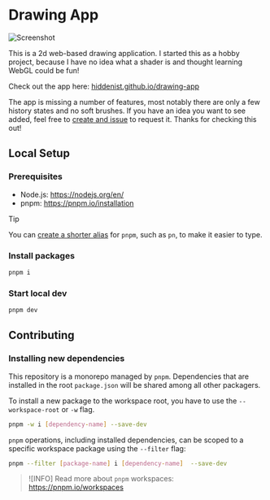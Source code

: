 # Drawing App

![Screenshot](https://github.com/hiddenist/drawing-app/assets/563879/2bd5299e-c7db-4a15-b5b4-86e613782f79)

This is a 2d web-based drawing application. I started this as a hobby project, because I have no idea what a shader is and thought learning WebGL could be fun!

Check out the app here: [hiddenist.github.io/drawing-app](https://hiddenist.github.io/drawing-app/)

The app is missing a number of features, most notably there are only a few history states and no soft brushes. If you have an idea you want to see added, feel free to [create and issue](https://github.com/hiddenist/drawing-app/issues/new) to request it. Thanks for checking this out!

## Local Setup

### Prerequisites

- Node.js: https://nodejs.org/en/
- pnpm: https://pnpm.io/installation

> [!TIP]
> You can [create a shorter alias](https://pnpm.io/installation#using-a-shorter-alias) for `pnpm`, such as `pn`, to make it easier to type.

### Install packages

```sh
pnpm i
```

### Start local dev

```sh
pnpm dev
```

## Contributing

### Installing new dependencies

This repository is a monorepo managed by `pnpm`. Dependencies that are installed in the root `package.json` will be shared among all other packagers.

To install a new package to the workspace root, you have to use the `--workspace-root` or `-w` flag.

```sh
pnpm -w i [dependency-name] --save-dev
```

`pnpm` operations, including installed dependencies, can be scoped to a specific workspace package using the `--filter` flag:

```sh
pnpm --filter [package-name] i [dependency-name]  --save-dev
```

> ![INFO] Read more about `pnpm` workspaces: https://pnpm.io/workspaces
